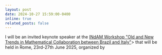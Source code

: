 ```yaml
---
layout: post
date: 2024-10-27 15:59:00-0400
inline: true
related_posts: false
---
```


I will be an invited keynote speaker at the <a href="https://sites.google.com/view/indamwrome25/home?authuser=0">INdAM Workshop "Old and New Trends in Mathematical Collaboration between Brazil and Italy"</a>> that will be held in Rome, 23rd-27th June 2025, organized by  
